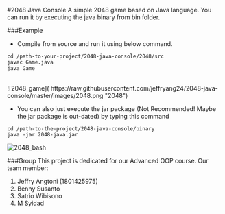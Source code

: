 #2048 Java Console
A simple 2048 game based on Java language. You can run it by executing the java binary from bin folder.

###Example 
* Compile from source and run it using below command. <br />
```
cd /path-to-your-project/2048-java-console/2048/src
javac Game.java
java Game
``` 
<br />
![2048_game]( https://raw.githubusercontent.com/jeffryang24/2048-java-console/master/images/2048.png "2048")

* You can also just execute the jar package (Not Recommended! Maybe the jar package is out-dated) by typing this command <br />
```
cd /path-to-the-project/2048-java-console/binary
java -jar 2048-java.jar
```
![2048_bash]( https://github.com/jeffryang24/2048-java-console/raw/master/images/2048-2.png "2048-bash") 

###Group
This project is dedicated for our Advanced OOP course. Our team member: <br />
 1. Jeffry Angtoni (1801425975)
 2. Benny Susanto
 3. Satrio Wibisono
 4. M Syidad


